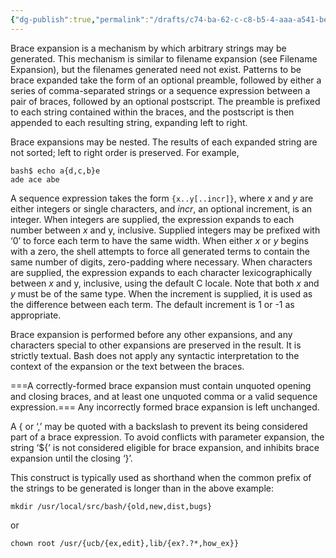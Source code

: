 ```yaml
---
{"dg-publish":true,"permalink":"/drafts/c74-ba-62-c-c8-b5-4-aaa-a541-beee-3-fb-7-fb-28/","dgHomeLink":true,"dgPassFrontmatter":false}
---
```



Brace expansion is a mechanism by which arbitrary strings may be generated. This mechanism is similar to filename expansion (see Filename Expansion), but the filenames generated need not exist. Patterns to be brace expanded take the form of an optional preamble, followed by either a series of comma-separated strings or a sequence expression between a pair of braces, followed by an optional postscript. The preamble is prefixed to each string contained within the braces, and the postscript is then appended to each resulting string, expanding left to right.

Brace expansions may be nested. The results of each expanded string are not sorted; left to right order is preserved. For example,

```
bash$ echo a{d,c,b}e
ade ace abe
```

A sequence expression takes the form `{x..y[..incr]}`, where *x* and *y* are either integers or single characters, and *incr*, an optional increment, is an integer. When integers are supplied, the expression expands to each number between *x* and y, inclusive. Supplied integers may be prefixed with ‘0’ to force each term to have the same width. When either *x* or *y* begins with a zero, the shell attempts to force all generated terms to contain the same number of digits, zero-padding where necessary. When characters are supplied, the expression expands to each character lexicographically between *x* and y, inclusive, using the default C locale. Note that both *x* and *y* must be of the same type. When the increment is supplied, it is used as the difference between each term. The default increment is 1 or -1 as appropriate.

Brace expansion is performed before any other expansions, and any characters special to other expansions are preserved in the result. It is strictly textual. Bash does not apply any syntactic interpretation to the context of the expansion or the text between the braces.

===A correctly-formed brace expansion must contain unquoted opening and closing braces, and at least one unquoted comma or a valid sequence expression.=== Any incorrectly formed brace expansion is left unchanged.

A { or ‘,’ may be quoted with a backslash to prevent its being considered part of a brace expression. To avoid conflicts with parameter expansion, the string ‘${’ is not considered eligible for brace expansion, and inhibits brace expansion until the closing ‘}’.

This construct is typically used as shorthand when the common prefix of the strings to be generated is longer than in the above example:

`mkdir /usr/local/src/bash/{old,new,dist,bugs}`

or

`chown root /usr/{ucb/{ex,edit},lib/{ex?.?*,how_ex}}`